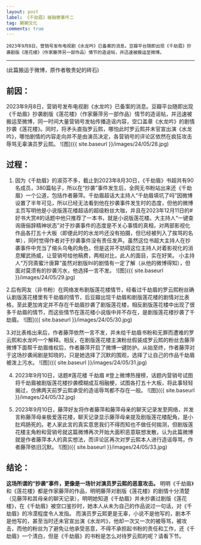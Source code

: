 ```yaml
---
layout: post
label: 《千劫眉》被融梗事件二
tag: 獭獭文化
comments: true
---
```



    2023年9月8日，营销号发布电视剧《水龙吟》已备案的消息。豆瓣平台随即出现《千劫眉》抄袭剧版《莲花楼》（作家藤萍另一部作品）情节的造谣帖，并迅速被搬运至微博。

---

(此篇搬运于微博，原作者敬贵妃的砖石)
## 前因：

2023年9月8日，营销号发布电视剧《水龙吟》已备案的消息。豆瓣平台随即出现《千劫眉》抄袭剧版《莲花楼》（作家藤萍另一部作品）情节的造谣帖，并迅速被搬运至微博，同一时间大量营销号发帖传播造谣内容，空口盖章《水龙吟》的剧情抄袭《莲花楼》。同时，将矛头直指罗云熙，哪怕此时罗云熙并未官宣出演《水龙吟》，哪怕剧情的内容走向并不是由演员决定，各营销号的评论区依然在疯狂攻击辱骂无辜演员罗云熙。
 ![图]({{ site.baseurl }}/images/24/05/28.jpg)

## 过程：

1. 因为《千劫眉》的淑芬不多，截止到2023年8月30日，《千劫眉》书超共有90名成员，380篇帖子，所以在“抄袭”事件发生后，全网无书粉站出来还《千劫眉》一个公道，包括作者藤萍。千劫眉超话大主持人“千劫眉填坑了吗”因微博设置了半年可见，所以已经无法看到他在抄袭事件发生时的态度，但他的微博主页写明他是小说版莲花楼超话的超级粉丝大咖，并且在2023年12月11日的#好书大赏#的话题中他只推荐了一本书，就是小说版莲花楼。大主持人“一键查询唐俪辞精神状态”对于抄袭事件的态度是不关心事情的真相，对两部影视化作品各打五十大板（即便此时的水龙吟还没有拍摄，但已经被列入了挨骂的名单），同时觉得作者对于抄袭事件没有责任发声。虽然这位书超大主持人在抄袭事件中充当了缩头乌龟的角色，但是这并不妨碍这位主持人对着影视化的消息耀武扬威，让营销号给他稿费，两相对比，此人的面目，实在好笑。
小主持人“万窍斋蜜汁唐算”虽然对剧版lhl的剧情有一定了解（从他的微博得知），但面对莫须有的抄袭污水，他选择一言不发。
 ![图]({{ site.baseurl }}/images/24/05/29.jpg)

2.后有网友（非书粉）在网络发布剧版莲花楼情节，经看过千劫眉的罗云熙粉丝确认剧版莲花楼里有千劫眉的情节，后豆瓣出现千劫眉和剧版莲花楼的剧情对比表格，至此更加肯定并不存在千劫眉抄袭了剧版莲花楼，相反剧版莲花楼中出现了很多千劫眉的情节，而这些情节在莲花楼小说版中并不存在，是剧版莲花楼抄袭了千劫眉。
 ![图]({{ site.baseurl }}/images/24/05/30.jpg)

3.对比表格出来后，作者藤萍依然一言不发，并未给千劫眉书粉和无罪而遭难的罗云熙和水龙吟一个解释。相反，在剧版莲花楼主演粉丝假装成罗云熙的粉丝去藤萍微博下面帮千劫眉维权后，作者藤萍开启了微博一键防护。从始至终，作者藤萍对于这场抄袭闹剧是知晓的，只是她选择了沉默的围观，选择了让自己的作品千劫眉被泼上污水。
 ![图]({{ site.baseurl }}/images/24/05/31.jpg)

4. 2023年9月10日，话题#莲花楼 千劫眉 #登上微博热搜榜，话题内营销号试图将千劫眉被剧版莲花楼抄袭模糊成互相融梗，试图各打五十大板，将此事轻轻揭过，仿佛两天前罗云熙承受的造谣辱骂都不存在一般。
 ![图]({{ site.baseurl }}/images/24/05/32.jpg)

5. 2023年9月10日，藤萍好友将作者藤萍和藤萍母亲的聊天记录发至网络，并发言称藤萍母亲极爱莲花楼，聊天记录显示藤萍母亲提及剧版莲花楼配角，是小肚鸡肠死的。老人家此言的真实意思我们不得而知也不做任何揣测，但剧版莲花楼主角粉和营销号就这篇微博再次开始大面积恶意联想发散，认为此篇微博就是作者藤萍本人的真实想法，而评论区再次对罗云熙本人进行造谣辱骂，作者藤萍依旧沉默。
 ![图]({{ site.baseurl }}/images/24/05/33.jpg)

## 结论：

**这场所谓的“抄袭”事件，更像是一场针对演员罗云熙的恶意攻击。**
明明《千劫眉》和《莲花楼》都是作家藤萍的作品，明明藤萍对剧版《莲花楼》的剧情十分清楚（见藤萍和其母亲的聊天记录），明明她知道《千劫眉》并未抄袭过剧版《莲花楼》，在《千劫眉》被空口鉴抄时，她本人从未为自己的作品说过一句话，对《千劫眉》的冷漠程度令人发指。
而演员罗云熙更是无辜，小说不是他写的，剧本不是他写的，甚至当时还未官宣出演《水龙吟》，他却一次又一次的被辱骂，被攻击，而他的粉丝为了避免让他承受恶意，不得不承担起书粉的责任和工作，还《千劫眉》一个清白，但是《千劫眉》的书粉是怎么对待罗云熙的呢？请看下节。
